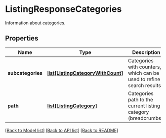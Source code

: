 # ListingResponseCategories

Information about categories.
## Properties
Name | Type | Description | Notes
------------ | ------------- | ------------- | -------------
**subcategories** | [**list[ListingCategoryWithCount]**](ListingCategoryWithCount.md) | Categories with counters, which can be used to refine search results. | [optional] 
**path** | [**list[ListingCategory]**](ListingCategory.md) | Categories path to the current listing category (breadcrumbs). | [optional] 

[[Back to Model list]](../README.md#documentation-for-models) [[Back to API list]](../README.md#documentation-for-api-endpoints) [[Back to README]](../README.md)


